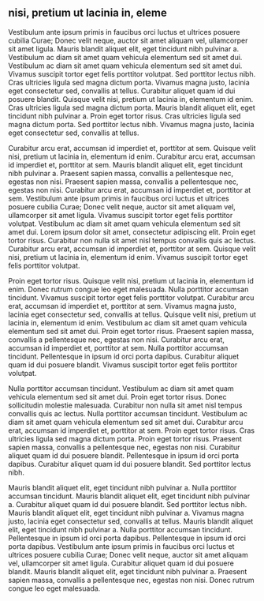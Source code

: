 ## nisi, pretium ut lacinia in, eleme

Vestibulum ante ipsum primis in faucibus orci luctus et ultrices posuere cubilia Curae; Donec velit neque, auctor sit amet aliquam vel, ullamcorper sit amet ligula. Mauris blandit aliquet elit, eget tincidunt nibh pulvinar a. Vestibulum ac diam sit amet quam vehicula elementum sed sit amet dui. Vestibulum ac diam sit amet quam vehicula elementum sed sit amet dui. Vivamus suscipit tortor eget felis porttitor volutpat. Sed porttitor lectus nibh. Cras ultricies ligula sed magna dictum porta. Vivamus magna justo, lacinia eget consectetur sed, convallis at tellus. Curabitur aliquet quam id dui posuere blandit. Quisque velit nisi, pretium ut lacinia in, elementum id enim. Cras ultricies ligula sed magna dictum porta. Mauris blandit aliquet elit, eget tincidunt nibh pulvinar a. Proin eget tortor risus. Cras ultricies ligula sed magna dictum porta. Sed porttitor lectus nibh. Vivamus magna justo, lacinia eget consectetur sed, convallis at tellus.

Curabitur arcu erat, accumsan id imperdiet et, porttitor at sem. Quisque velit nisi, pretium ut lacinia in, elementum id enim. Curabitur arcu erat, accumsan id imperdiet et, porttitor at sem. Mauris blandit aliquet elit, eget tincidunt nibh pulvinar a. Praesent sapien massa, convallis a pellentesque nec, egestas non nisi. Praesent sapien massa, convallis a pellentesque nec, egestas non nisi. Curabitur arcu erat, accumsan id imperdiet et, porttitor at sem. Vestibulum ante ipsum primis in faucibus orci luctus et ultrices posuere cubilia Curae; Donec velit neque, auctor sit amet aliquam vel, ullamcorper sit amet ligula. Vivamus suscipit tortor eget felis porttitor volutpat. Vestibulum ac diam sit amet quam vehicula elementum sed sit amet dui. Lorem ipsum dolor sit amet, consectetur adipiscing elit. Proin eget tortor risus. Curabitur non nulla sit amet nisl tempus convallis quis ac lectus. Curabitur arcu erat, accumsan id imperdiet et, porttitor at sem. Quisque velit nisi, pretium ut lacinia in, elementum id enim. Vivamus suscipit tortor eget felis porttitor volutpat.

Proin eget tortor risus. Quisque velit nisi, pretium ut lacinia in, elementum id enim. Donec rutrum congue leo eget malesuada. Nulla porttitor accumsan tincidunt. Vivamus suscipit tortor eget felis porttitor volutpat. Curabitur arcu erat, accumsan id imperdiet et, porttitor at sem. Vivamus magna justo, lacinia eget consectetur sed, convallis at tellus. Quisque velit nisi, pretium ut lacinia in, elementum id enim. Vestibulum ac diam sit amet quam vehicula elementum sed sit amet dui. Proin eget tortor risus. Praesent sapien massa, convallis a pellentesque nec, egestas non nisi. Curabitur arcu erat, accumsan id imperdiet et, porttitor at sem. Nulla porttitor accumsan tincidunt. Pellentesque in ipsum id orci porta dapibus. Curabitur aliquet quam id dui posuere blandit. Vivamus suscipit tortor eget felis porttitor volutpat.

Nulla porttitor accumsan tincidunt. Vestibulum ac diam sit amet quam vehicula elementum sed sit amet dui. Proin eget tortor risus. Donec sollicitudin molestie malesuada. Curabitur non nulla sit amet nisl tempus convallis quis ac lectus. Nulla porttitor accumsan tincidunt. Vestibulum ac diam sit amet quam vehicula elementum sed sit amet dui. Curabitur arcu erat, accumsan id imperdiet et, porttitor at sem. Proin eget tortor risus. Cras ultricies ligula sed magna dictum porta. Proin eget tortor risus. Praesent sapien massa, convallis a pellentesque nec, egestas non nisi. Curabitur aliquet quam id dui posuere blandit. Pellentesque in ipsum id orci porta dapibus. Curabitur aliquet quam id dui posuere blandit. Sed porttitor lectus nibh.

Mauris blandit aliquet elit, eget tincidunt nibh pulvinar a. Nulla porttitor accumsan tincidunt. Mauris blandit aliquet elit, eget tincidunt nibh pulvinar a. Curabitur aliquet quam id dui posuere blandit. Sed porttitor lectus nibh. Mauris blandit aliquet elit, eget tincidunt nibh pulvinar a. Vivamus magna justo, lacinia eget consectetur sed, convallis at tellus. Mauris blandit aliquet elit, eget tincidunt nibh pulvinar a. Nulla porttitor accumsan tincidunt. Pellentesque in ipsum id orci porta dapibus. Pellentesque in ipsum id orci porta dapibus. Vestibulum ante ipsum primis in faucibus orci luctus et ultrices posuere cubilia Curae; Donec velit neque, auctor sit amet aliquam vel, ullamcorper sit amet ligula. Curabitur aliquet quam id dui posuere blandit. Mauris blandit aliquet elit, eget tincidunt nibh pulvinar a. Praesent sapien massa, convallis a pellentesque nec, egestas non nisi. Donec rutrum congue leo eget malesuada.